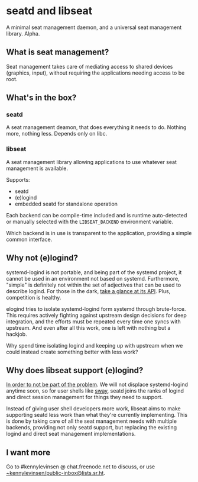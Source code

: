 # seatd and libseat

A minimal seat management daemon, and a universal seat management library. Alpha.

## What is seat management?

Seat management takes care of mediating access to shared devices (graphics, input), without requiring the applications needing access to be root.

## What's in the box?

### seatd

A seat management deamon, that does everything it needs to do. Nothing more, nothing less. Depends only on libc.

### libseat

A seat management library allowing applications to use whatever seat management is available.

Supports:
- seatd
- (e)logind
- embedded seatd for standalone operation

Each backend can be compile-time included and is runtime auto-detected or manually selected with the `LIBSEAT_BACKEND` environment variable.

Which backend is in use is transparent to the application, providing a simple common interface.

## Why not (e)logind?

systemd-logind is not portable, and being part of the systemd project, it cannot be used in an environment not based on systemd. Furthermore, "simple" is definitely not within the set of adjectives that can be used to describe logind. For those in the dark, [take a glance at its API](https://www.freedesktop.org/wiki/Software/systemd/logind/). Plus, competition is healthy.

elogind tries to isolate systemd-logind form systemd through brute-force. This requires actively fighting against upstream design decisions for deep integration, and the efforts must be repeated every time one syncs with upstream. And even after all this work, one is left with nothing but a hackjob.

Why spend time isolating logind and keeping up with upstream when we could instead create something better with less work?

## Why does libseat support (e)logind?

[In order to not be part of the problem](https://xkcd.com/927/). We will not displace systemd-logind anytime soon, so for user shells like [sway](https://github.com/swaywm/sway), seatd joins the ranks of logind and direct session management for things they need to support.

Instead of giving user shell developers more work, libseat aims to make supporting seatd less work than what they're currently implementing. This is done by taking care of all the seat management needs with multiple backends, providing not only seatd support, but replacing the existing logind and direct seat management implementations.

## I want more

Go to #kennylevinsen @ chat.freenode.net to discuss, or use [~kennylevinsen/public-inbox@lists.sr.ht](https://lists.sr.ht/~kennylevinsen/public-inbox).
